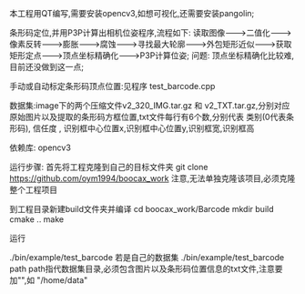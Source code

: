本工程用QT编写,需要安装opencv3,如想可视化,还需要安装pangolin;

条形码定位,并用P3P计算出相机位姿程序,流程如下:
读取图像--->二值化--->像素反转--->膨胀--->腐蚀--->寻找最大轮廓--->外包矩形近似--->获取矩形定点--->顶点坐标精确化--->P3P计算位姿;
问题: 顶点坐标精确化比较难,目前还没做到这一点;

手动或自动标定条形码顶点位置:见程序 test_barcode.cpp

数据集:image下的两个压缩文件v2_320_IMG.tar.gz 和  v2_TXT.tar.gz,分别对应原始图片以及提取的条形码方框位置,txt文件每行有6个数,分别代表
类别(0代表条形码), 信任度 , 识别框中心位置x,识别框中心位置y,识别框宽,识别框高

依赖库:
opencv3


运行步骤:
首先将工程克隆到自己的目标文件夹
git clone https://github.com/oym1994/boocax_work
注意,无法单独克隆该项目,必须克隆整个工程项目

到工程目录新建build文件夹并编译
cd boocax_work/Barcode
mkdir build
cmake ..
make

运行

./bin/example/test_barcode
若是自己的数据集
./bin/example/test_barcode path    path指代数据集目录,必须包含图片以及条形码位置信息的txt文件,注意要加"",如 "/home/data"


